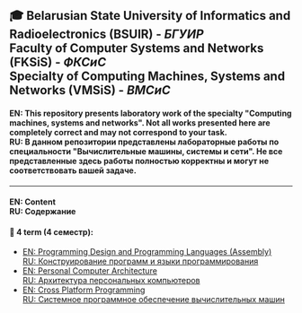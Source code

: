 ## 🎓 Belarusian State University of Informatics and Radioelectronics (BSUIR) - *БГУИР*<br/>Faculty of Computer Systems and Networks (FKSiS) - *ФКСиС*<br/>Specialty of Computing Machines, Systems and Networks (VMSiS) - *ВМСиС*
#### **EN:**  This repository presents laboratory work of the specialty "Computing machines, systems and networks". Not all works presented here are completely correct and may not correspond to your task.<br/>**RU:** В данном репозитории представлены лабораторные работы по специальности "Вычислительные машины, системы и сети". Не все представленные здесь работы полностью корректны и могут не соответствовать вашей задаче.
---
#### **EN:** Content<br/>**RU:** Содержание 
#### 📘 4 term (4 семестр):
 + [EN: Programming Design and Programming Languages (Assembly)<br/>RU: Конструирование программ и языки программирования](https://github.com/KissLinkA-205/BSUIR-Labs/tree/main/4%20term/KPiYAP-ASM)
 + [EN: Personal Computer Architecture<br/>RU: Архитектура персональных компьютеров](https://github.com/KissLinkA-205/BSUIR-Labs/tree/main/4%20term/APK) 
 + [EN: Cross Platform Programming<br/>RU: Системное программное обеспечение вычислительных машин](https://github.com/KissLinkA-205/BSUIR-Labs/tree/main/4%20term/SPOVM)
